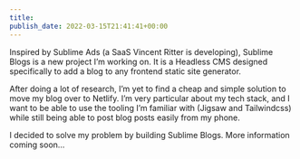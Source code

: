 ```yaml
---
title: 
publish_date: 2022-03-15T21:41:41+00:00
---
```


Inspired by Sublime Ads (a SaaS Vincent Ritter is developing), Sublime Blogs is a new project I’m working on. It is a Headless CMS designed specifically to add a blog to any frontend static site generator.

After doing a lot of research, I’m yet to find a cheap and simple solution to move my blog over to Netlify. I’m very particular about my tech stack, and I want to be able to use the tooling I’m familiar with (Jigsaw and Tailwindcss) while still being able to post blog posts easily from my phone.

I decided to solve my problem by building Sublime Blogs. More information coming soon…
